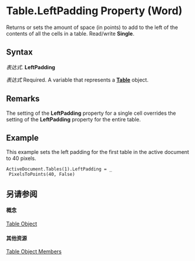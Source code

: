 
# Table.LeftPadding Property (Word)

Returns or sets the amount of space (in points) to add to the left of the contents of all the cells in a table. Read/write  **Single**.


## Syntax

 _表达式_. **LeftPadding**

 _表达式_ Required. A variable that represents a **[Table](996b58dd-ebc6-ee30-5bfe-c5e51a0f71d6.md)** object.


## Remarks

The setting of the  **LeftPadding** property for a single cell overrides the setting of the **LeftPadding** property for the entire table.


## Example

This example sets the left padding for the first table in the active document to 40 pixels.


```
ActiveDocument.Tables(1).LeftPadding = _ 
 PixelsToPoints(40, False)
```


## 另请参阅


#### 概念


[Table Object](996b58dd-ebc6-ee30-5bfe-c5e51a0f71d6.md)
#### 其他资源


[Table Object Members](http://msdn.microsoft.com/library/5367ee92-b5a3-92c7-787b-46a302586a0d%28Office.15%29.aspx)
